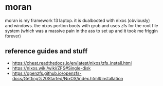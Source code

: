 # moran

moran is my framework 13 laptop. it is dualbooted with nixos (obviously) and windows.
the nixos portion boots with grub and uses zfs for the root file system (which was a massive pain in the ass to set up and it took me friggin forever)

## reference guides and stuff

- https://cheat.readthedocs.io/en/latest/nixos/zfs_install.html
- https://nixos.wiki/wiki/ZFS#Single-disk
- https://openzfs.github.io/openzfs-docs/Getting%20Started/NixOS/index.html#installation
